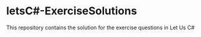 # letsC#-ExerciseSolutions
This repository contains the solution for the exercise questions in Let Us C#
